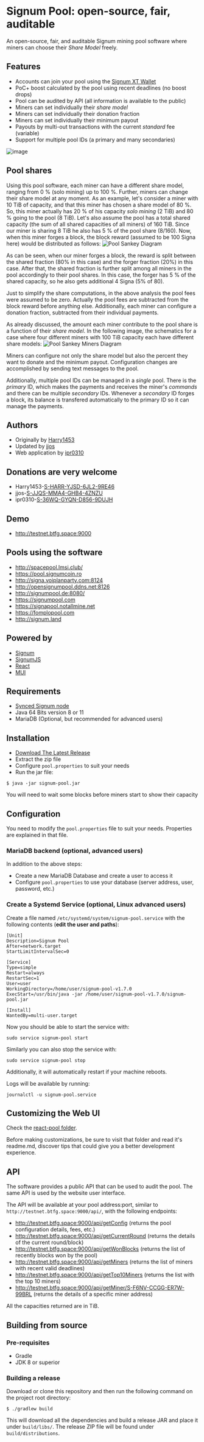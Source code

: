 # Signum Pool: open-source, fair, auditable

An open-source, fair, and auditable Signum mining pool software where miners can choose their _Share Model_ freely.

## Features

-   Accounts can join your pool using the [Signum XT Wallet](https://github.com/signum-network/signum-xt-wallet)
-   PoC+ boost calculated by the pool using recent deadlines (no boost drops)
-   Pool can be audited by API (all information is available to the public)
-   Miners can set individually their _share model_
-   Miners can set individually their donation fraction
-   Miners can set individually their minimum payout
-   Payouts by multi-out transactions with the current _standard_ fee (variable)
-   Support for multiple pool IDs (a primary and many secondaries)

![image](https://user-images.githubusercontent.com/35440957/166112978-39c80bee-af6c-4f4d-b41c-881d2b263d23.png)

## Pool shares

Using this pool software, each miner can have a different share model, ranging from 0 % (solo mining) up to 100 %.
Further, miners can change their share model at any moment.
As an example, let's consider a miner with 10 TiB of capacity, and that this miner has chosen a share model of 80 %.
So, this miner actually has 20 % of his capacity _solo mining_ (2 TiB) and 80 % going to the pool (8 TiB).
Let's also assume the pool has a total shared capacity (the sum of all shared capacities of all miners) of 160 TiB.
Since our miner is sharing 8 TiB he also has 5 % of the pool share (8/160).
Now, when this miner forges a block, the block reward (assumed to be 100 Signa here) would be distributed as follows:
![Pool Sankey Diagram](/doc/Sankey.png)

As can be seen, when our miner forges a block, the reward is split between the shared fraction (80% in this case) and the forger fraction (20%) in this case.
After that, the shared fraction is further split among all miners in the pool accordingly to their pool shares.
In this case, the forger has 5 % of the shared capacity, so he also gets additional 4 Signa (5% of 80).

Just to simplify the share computations, in the above analysis the pool fees were assumed to be zero.
Actually the pool fees are subtracted from the block reward before anything else.
Additionally, each miner can configure a donation fraction, subtracted from their individual payments.

As already discussed, the amount each miner contribute to the pool share is a function of their _share model_.
In the following image, the schematics for a case where four different miners with 100 TiB capacity each have different share models:
![Pool Sankey Miners Diagram](/doc/Sankey-Miners.png)

Miners can configure not only the share model but also the percent they want to donate and the minimum payout.
Configuration changes are accomplished by sending text messages to the pool.

Additionally, multiple pool IDs can be managed in a _single_ pool.
There is the _primary_ ID, which makes the payments and receives the miner's _commands_ and there can be
multiple _secondary_ IDs.
Whenever a _secondary_ ID forges a block, its balance is transfered automatically to the primary ID so it can manage
the payments.

## Authors

* Originally by [Harry1453](https://github.com/harry1453)
* Updated by [jjos](https://github.com/jjos2372)
* Web application by [ipr0310](https://github.com/ipr0310)

## Donations are very welcome

* Harry1453-[S-HARR-YJSD-6JL2-9RE46](https://explorer.signum.network/address/8217266070159336183)
* jjos-[S-JJQS-MMA4-GHB4-4ZNZU](https://explorer.signum.network/address/3278233074628313816)
* ipr0310-[S-36WQ-GYQN-D856-9DUJH](https://explorer.signum.network/address/8629824288351884182)

## Demo

-   http://testnet.btfg.space:9000

## Pools using the software

-   http://spacepool.lmsi.club/
-   https://pool.signumcoin.ro
-   http://signa.voiplanparty.com:8124
-   http://opensignumpool.ddns.net:8126
-   http://signumpool.de:8080/
-   https://signumpool.com
-   https://signapool.notallmine.net
-   https://fomplopool.com
-   http://signum.land

## Powered by
-   [Signum](https://github.com/signum-network/signum-node)
-   [SignumJS](https://github.com/signum-network/signumjs)
-   [React](https://reactjs.org/)
-   [MUI](https://mui.com/)

## Requirements

-   [Synced Signum node](https://github.com/signum-network/signum-node)
-   Java 64 Bits version 8 or 11
-   MariaDB (Optional, but recommended for advanced users)

## Installation

-   [Download The Latest Release](https://github.com/signum-network/signum-pool/releases/latest)
-   Extract the zip file
-   Configure `pool.properties` to suit your needs
-   Run the jar file:

```
$ java -jar signum-pool.jar
```

You will need to wait some blocks before miners start to show their capacity

## Configuration

You need to modify the `pool.properties` file to suit your needs. Properties are explained in that file.

### MariaDB backend (optional, advanced users)

In addition to the above steps:

-   Create a new MariaDB Database and create a user to access it
-   Configure `pool.properties` to use your database (server address, user, password, etc.)

### Create a Systemd Service (optional, Linux advanced users)

Create a file named `/etc/systemd/system/signum-pool.service` with the following contents (**edit the user and paths**):

```
[Unit]
Description=Signum Pool
After=network.target
StartLimitIntervalSec=0

[Service]
Type=simple
Restart=always
RestartSec=1
User=user
WorkingDirectory=/home/user/signum-pool-v1.7.0
ExecStart=/usr/bin/java -jar /home/user/signum-pool-v1.7.0/signum-pool.jar

[Install]
WantedBy=multi-user.target
```

Now you should be able to start the service with:

```
sudo service signum-pool start
```

Similarly you can also stop the service with:

```
sudo service signum-pool stop
```

Additionally, it will automatically restart if your machine reboots.

Logs will be available by running:

```
journalctl -u signum-pool.service
```

## Customizing the Web UI

Check the [react-pool folder](react-pool).

Before making customizations, be sure to visit that folder and read it's readme.md, discover tips that could give you a better development experience.

## API

The software provides a public API that can be used to audit the pool. The same API is used by the website user interface.

The API will be available at your pool address:port, similar to `http://testnet.btfg.space:9000/api/`, with the following endpoints:

-   http://testnet.btfg.space:9000/api/getConfig (returns the pool configuration details, fees, etc.)
-   http://testnet.btfg.space:9000/api/getCurrentRound (returns the details of the current round/block)
-   http://testnet.btfg.space:9000/api/getWonBlocks (returns the list of recently blocks won by the pool)
-   http://testnet.btfg.space:9000/api/getMiners (returns the list of miners with recent valid deadlines)
-   http://testnet.btfg.space:9000/api/getTop10Miners (returns the list with the top 10 miners)
-   http://testnet.btfg.space:9000/api/getMiner/S-F6NV-CCGG-ER7W-99BRL (returns the details of a specific miner address)

All the capacities returned are in TiB.

## Building from source

### Pre-requisites

-   Gradle
-   JDK 8 or superior

### Building a release

Download or clone this repository and then run the following command on the project root directory:

`$ ./gradlew build`

This will download all the dependencies and build a release JAR and place it under `build/libs/`.
The release ZIP file will be found under `build/distributions`.
